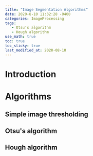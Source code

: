 ```yaml
---
title: "Image Segmentation Algorithms"
date: 2020-8-10 11:32:28 -0400
categories: ImageProcessing
tags:
   - Otsu's algorithm
   - Hough algorithm
use_math: true
toc: true
toc_sticky: true
last_modified_at: 2020-08-10
---
```



# Introduction 


# Algorithms 

## Simple image thresholding 


## Otsu's algorithm 



## Hough algorithm 

